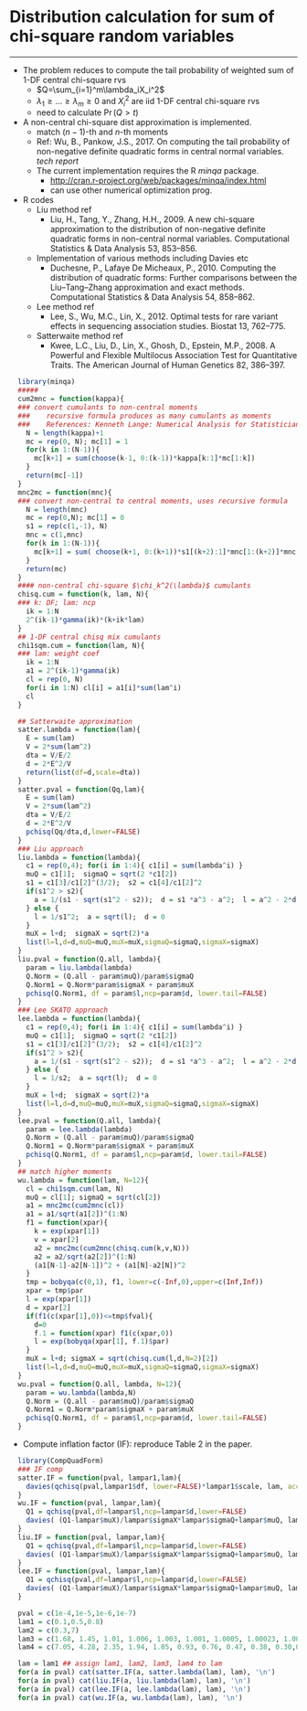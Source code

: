 # Distribution calculation for sum of chi-square random variables

------
 - The problem reduces to compute the tail probability of weighted sum of 1-DF central chi-square rvs
   - $Q=\sum_{i=1}^m\lambda_iX_i^2$
   - $\lambda_1\geq\ldots\geq\lambda_m\geq 0$ and $X_i^2$ are iid 1-DF central chi-square rvs
   - need to calculate $\Pr(Q>t)$
 - A non-central chi-square dist approximation is implemented.
   - match $(n-1)$-th and $n$-th moments 
   - Ref: Wu, B., Pankow, J.S., 2017. On computing the tail probability of non-negative definite quadratic forms in central normal variables. *tech report*
   - The current implementation requires the R *minqa* package.
     - http://cran.r-project.org/web/packages/minqa/index.html
     - can use other numerical optimization prog. 
 - R codes
   - Liu method ref
     - Liu, H., Tang, Y., Zhang, H.H., 2009. A new chi-square approximation to the distribution of non-negative definite quadratic forms in non-central normal variables. Computational Statistics & Data Analysis 53, 853–856.
   - Implementation of various methods including Davies etc
     - Duchesne, P., Lafaye De Micheaux, P., 2010. Computing the distribution of quadratic forms: Further comparisons between the Liu–Tang–Zhang approximation and exact methods. Computational Statistics & Data Analysis 54, 858–862.
   - Lee method ref
     - Lee, S., Wu, M.C., Lin, X., 2012. Optimal tests for rare variant effects in sequencing association studies. Biostat 13, 762–775.
   - Satterwaite method ref
     - Kwee, L.C., Liu, D., Lin, X., Ghosh, D., Epstein, M.P., 2008. A Powerful and Flexible Multilocus Association Test for Quantitative Traits. The American Journal of Human Genetics 82, 386–397. 
```r
  library(minqa)
  #####
  cum2mnc = function(kappa){
  ### convert cumulants to non-central moments
  ###    recursive formula produces as many cumulants as moments
  ###    References: Kenneth Lange: Numerical Analysis for Statisticians, 2nd ed. Page 15
    N = length(kappa)+1
    mc = rep(0, N); mc[1] = 1
    for(k in 1:(N-1)){
      mc[k+1] = sum(choose(k-1, 0:(k-1))*kappa[k:1]*mc[1:k])
    }
    return(mc[-1])
  }
  mnc2mc = function(mnc){
  ### convert non-central to central moments, uses recursive formula
    N = length(mnc)
    mc = rep(0,N); mc[1] = 0
    s1 = rep(c(1,-1), N)
    mnc = c(1,mnc)
    for(k in 1:(N-1)){
      mc[k+1] = sum( choose(k+1, 0:(k+1))*s1[(k+2):1]*mnc[1:(k+2)]*mnc[2]^((k+1):0) )
    }
    return(mc)
  }
  #### non-central chi-square $\chi_k^2(\lambda)$ cumulants 
  chisq.cum = function(k, lam, N){
  ### k: DF; lam: ncp 
    ik = 1:N
    2^(ik-1)*gamma(ik)*(k+ik*lam)
  }
  ## 1-DF central chisq mix cumulants
  chi1sqm.cum = function(lam, N){
  ### lam: weight coef
    ik = 1:N
    a1 = 2^(ik-1)*gamma(ik)
    cl = rep(0, N)
    for(i in 1:N) cl[i] = a1[i]*sum(lam^i)
    cl
  }

  ## Satterwaite approximation
  satter.lambda = function(lam){
    E = sum(lam)
    V = 2*sum(lam^2)
    dta = V/E/2
    d = 2*E^2/V
    return(list(df=d,scale=dta))
  }  
  satter.pval = function(Qq,lam){
    E = sum(lam)
    V = 2*sum(lam^2)
    dta = V/E/2
    d = 2*E^2/V
    pchisq(Qq/dta,d,lower=FALSE)
  }
  ### Liu approach
  liu.lambda = function(lambda){
    c1 = rep(0,4); for(i in 1:4){ c1[i] = sum(lambda^i) }
    muQ = c1[1];  sigmaQ = sqrt(2 *c1[2])
    s1 = c1[3]/c1[2]^(3/2);  s2 = c1[4]/c1[2]^2
    if(s1^2 > s2){
      a = 1/(s1 - sqrt(s1^2 - s2));  d = s1 *a^3 - a^2;  l = a^2 - 2*d
    } else {
      l = 1/s1^2;  a = sqrt(l);  d = 0
    }
    muX = l+d;  sigmaX = sqrt(2)*a
    list(l=l,d=d,muQ=muQ,muX=muX,sigmaQ=sigmaQ,sigmaX=sigmaX)
  }
  liu.pval = function(Q.all, lambda){
    param = liu.lambda(lambda)
    Q.Norm = (Q.all - param$muQ)/param$sigmaQ
    Q.Norm1 = Q.Norm*param$sigmaX + param$muX
    pchisq(Q.Norm1, df = param$l,ncp=param$d, lower.tail=FALSE)
  }
  ### Lee SKATO approach
  lee.lambda = function(lambda){
    c1 = rep(0,4); for(i in 1:4){ c1[i] = sum(lambda^i) }
    muQ = c1[1];  sigmaQ = sqrt(2 *c1[2])
    s1 = c1[3]/c1[2]^(3/2);  s2 = c1[4]/c1[2]^2
    if(s1^2 > s2){
      a = 1/(s1 - sqrt(s1^2 - s2));  d = s1 *a^3 - a^2;  l = a^2 - 2*d
    } else {
      l = 1/s2;  a = sqrt(l);  d = 0
    }
    muX = l+d;  sigmaX = sqrt(2)*a
    list(l=l,d=d,muQ=muQ,muX=muX,sigmaQ=sigmaQ,sigmaX=sigmaX)
  }
  lee.pval = function(Q.all, lambda){
    param = lee.lambda(lambda)
    Q.Norm = (Q.all - param$muQ)/param$sigmaQ
    Q.Norm1 = Q.Norm*param$sigmaX + param$muX
    pchisq(Q.Norm1, df = param$l,ncp=param$d, lower.tail=FALSE)
  }
  ## match higher moments
  wu.lambda = function(lam, N=12){
    cl = chi1sqm.cum(lam, N)
    muQ = cl[1]; sigmaQ = sqrt(cl[2])
    a1 = mnc2mc(cum2mnc(cl))
    a1 = a1/sqrt(a1[2])^(1:N)  
    f1 = function(xpar){
      k = exp(xpar[1])
      v = xpar[2]
      a2 = mnc2mc(cum2mnc(chisq.cum(k,v,N)))
      a2 = a2/sqrt(a2[2])^(1:N)  
      (a1[N-1]-a2[N-1])^2 + (a1[N]-a2[N])^2
    }
    tmp = bobyqa(c(0,1), f1, lower=c(-Inf,0),upper=c(Inf,Inf))
    xpar = tmp$par
    l = exp(xpar[1])
    d = xpar[2]
    if(f1(c(xpar[1],0))<=tmp$fval){
      d=0
      f.1 = function(xpar) f1(c(xpar,0))
      l = exp(bobyqa(xpar[1], f.1)$par)
    }
    muX = l+d; sigmaX = sqrt(chisq.cum(l,d,N=2)[2])
    list(l=l,d=d,muQ=muQ,muX=muX,sigmaQ=sigmaQ,sigmaX=sigmaX)
  }
  wu.pval = function(Q.all, lambda, N=12){
    param = wu.lambda(lambda,N)
    Q.Norm = (Q.all - param$muQ)/param$sigmaQ
    Q.Norm1 = Q.Norm*param$sigmaX + param$muX
    pchisq(Q.Norm1, df = param$l,ncp=param$d, lower.tail=FALSE)
  }
```
  - Compute inflation factor (IF): reproduce Table 2 in the paper.
```r
  library(CompQuadForm)
  ### IF comp
  satter.IF = function(pval, lampar1,lam){
    davies(qchisq(pval,lampar1$df, lower=FALSE)*lampar1$scale, lam, acc=1e-12, lim=1e8)$Qq/pval
  }
  wu.IF = function(pval, lampar,lam){
    Q1 = qchisq(pval,df=lampar$l,ncp=lampar$d,lower=FALSE)
    davies( (Q1-lampar$muX)/lampar$sigmaX*lampar$sigmaQ+lampar$muQ, lam, acc=1e-12, lim=1e8)$Qq/pval
  }
  liu.IF = function(pval, lampar,lam){
    Q1 = qchisq(pval,df=lampar$l,ncp=lampar$d,lower=FALSE)
    davies( (Q1-lampar$muX)/lampar$sigmaX*lampar$sigmaQ+lampar$muQ, lam, acc=1e-12, lim=1e8)$Qq/pval
  }
  lee.IF = function(pval, lampar,lam){
    Q1 = qchisq(pval,df=lampar$l,ncp=lampar$d,lower=FALSE)
    davies( (Q1-lampar$muX)/lampar$sigmaX*lampar$sigmaQ+lampar$muQ, lam, acc=1e-12, lim=1e8)$Qq/pval
  }

  pval = c(1e-4,1e-5,1e-6,1e-7)
  lam1 = c(0.1,0.5,0.8)
  lam2 = c(0.3,7)
  lam3 = c(1.68, 1.45, 1.01, 1.006, 1.003, 1.001, 1.0005, 1.00023, 1.00022, 0.98, 0.94, 0.54, 0.39)
  lam4 = c(7.05, 4.28, 2.35, 1.94, 1.05, 0.93, 0.76, 0.47, 0.38, 0.30,0.18, 0.10, 0.07, 0.06, 0.04, 0.03, 0.02, 0.003, 0.001, 0.0001)

  lam = lam1 ## assign lam1, lam2, lam3, lam4 to lam
  for(a in pval) cat(satter.IF(a, satter.lambda(lam), lam), '\n')
  for(a in pval) cat(liu.IF(a, liu.lambda(lam), lam), '\n')
  for(a in pval) cat(lee.IF(a, lee.lambda(lam), lam), '\n')
  for(a in pval) cat(wu.IF(a, wu.lambda(lam), lam), '\n')
```

